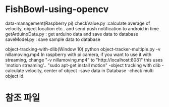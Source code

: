# FishBowl-using-opencv

data-management(Raspberry pi)
checkValue.py :calculate average of velocity, object location etc.. and send push notification to android in time
getArduinoData.py : get arduino data and save data to database
saveModel.py : save sample data to database

object-tracking-with-dlib(Window 10)
python object-tracker-multiple.py -v nillamoving.mp4
In raspberry with pi camera, if you want to use it with streaming, change "-v nillamoving.mp4" to "http://localhost:8081"
this uses 'motion streaming'.. "sudo apt-get install motion"
-object tracking with dlib
-calculate velocity, center of object
-save data in Database
-check multi object id

# 참조 파일
